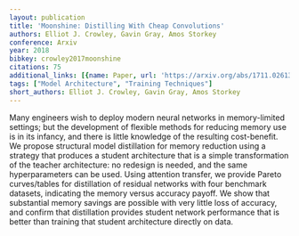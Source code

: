 ```yaml
---
layout: publication
title: 'Moonshine: Distilling With Cheap Convolutions'
authors: Elliot J. Crowley, Gavin Gray, Amos Storkey
conference: Arxiv
year: 2018
bibkey: crowley2017moonshine
citations: 75
additional_links: [{name: Paper, url: 'https://arxiv.org/abs/1711.02613'}]
tags: ["Model Architecture", "Training Techniques"]
short_authors: Elliot J. Crowley, Gavin Gray, Amos Storkey
---
```

Many engineers wish to deploy modern neural networks in memory-limited
settings; but the development of flexible methods for reducing memory use is in
its infancy, and there is little knowledge of the resulting cost-benefit. We
propose structural model distillation for memory reduction using a strategy
that produces a student architecture that is a simple transformation of the
teacher architecture: no redesign is needed, and the same hyperparameters can
be used. Using attention transfer, we provide Pareto curves/tables for
distillation of residual networks with four benchmark datasets, indicating the
memory versus accuracy payoff. We show that substantial memory savings are
possible with very little loss of accuracy, and confirm that distillation
provides student network performance that is better than training that student
architecture directly on data.